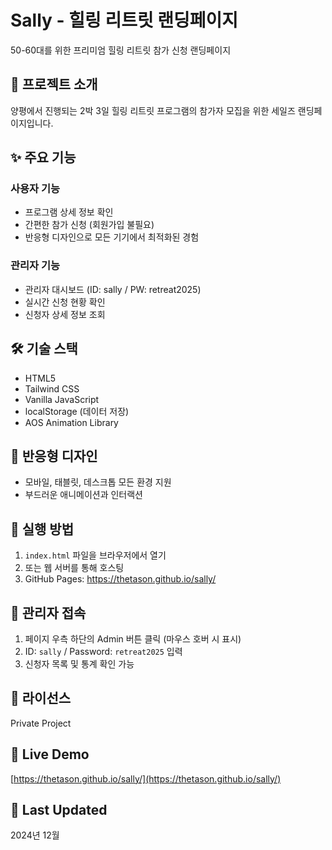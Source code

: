 # Sally - 힐링 리트릿 랜딩페이지

50-60대를 위한 프리미엄 힐링 리트릿 참가 신청 랜딩페이지

## 🌿 프로젝트 소개

양평에서 진행되는 2박 3일 힐링 리트릿 프로그램의 참가자 모집을 위한 세일즈 랜딩페이지입니다.

## ✨ 주요 기능

### 사용자 기능
- 프로그램 상세 정보 확인
- 간편한 참가 신청 (회원가입 불필요)
- 반응형 디자인으로 모든 기기에서 최적화된 경험

### 관리자 기능
- 관리자 대시보드 (ID: sally / PW: retreat2025)
- 실시간 신청 현황 확인
- 신청자 상세 정보 조회

## 🛠 기술 스택

- HTML5
- Tailwind CSS
- Vanilla JavaScript
- localStorage (데이터 저장)
- AOS Animation Library

## 📱 반응형 디자인

- 모바일, 태블릿, 데스크톱 모든 환경 지원
- 부드러운 애니메이션과 인터랙션

## 🚀 실행 방법

1. `index.html` 파일을 브라우저에서 열기
2. 또는 웹 서버를 통해 호스팅
3. GitHub Pages: https://thetason.github.io/sally/

## 👤 관리자 접속

1. 페이지 우측 하단의 Admin 버튼 클릭 (마우스 호버 시 표시)
2. ID: `sally` / Password: `retreat2025` 입력
3. 신청자 목록 및 통계 확인 가능

## 📝 라이선스

Private Project

## 🔗 Live Demo

[https://thetason.github.io/sally/](https://thetason.github.io/sally/)

## 📅 Last Updated

2024년 12월
